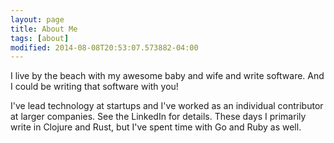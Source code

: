 ```yaml
---
layout: page
title: About Me
tags: [about]
modified: 2014-08-08T20:53:07.573882-04:00
---
```


I live by the beach with my awesome baby and wife and write software. And I could be writing that software with you!

I've lead technology at startups and I've worked as an individual contributor at larger companies. See the LinkedIn for details. These days I primarily write in Clojure and Rust, but I've spent time with Go and Ruby as well.